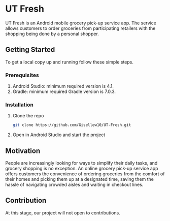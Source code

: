 # UT Fresh

UT Fresh is an Android mobile grocery pick-up service app. The service allows customers to order groceries from participating retailers with the shopping being done by a personal shopper.

## Getting Started

To get a local copy up and running follow these simple steps.

### Prerequisites

1. Android Studio: minimum required version is 4.1.
2. Gradle: minimum required Gradle version is 7.0.3.

### Installation

1. Clone the repo
   ```sh
   git clone https://github.com/Gisellew10/UT-Fresh.git
   ```
2. Open in Android Studio and start the project
   
## Motivation

People are increasingly looking for ways to simplify their daily tasks, and grocery shopping is no exception. An online grocery pick-up service app offers customers the convenience of ordering groceries from the comfort of their homes and picking them up at a designated time, saving them the hassle of navigating crowded aisles and waiting in checkout lines.

## Contribution

At this stage, our project will not open to contributions.
